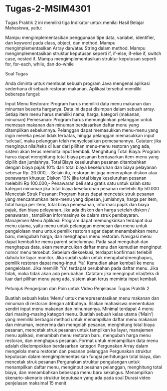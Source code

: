 # Tugas-2-MSIM4301

Tugas Praktik 2 ini memiliki tiga Indikator untuk menilai Hasil Belajar Mahasiswa, yaitu:

Mampu mengimplementasikan penggunaan tipe data, variabel, identifier, dan keyword pada class, object, dan method.
Mampu mengimplementasikan Array dan/atau String dalam method.
Mampu mengimplementasikan struktur keputusan seperti if, if-else, if-else if, switch case, nested if.
Mampu mengimplementasikan struktur keputusan seperti for, for-each, while, dan do-while
 

Soal Tugas

Anda diminta untuk membuat sebuah program Java mengenai aplikasi sederhana di sebuah restoran makanan. Aplikasi tersebut memiliki beberapa fungsi:

Input Menu Restoran: Program harus memiliki data menu makanan dan minuman beserta harganya. Data ini dapat disimpan dalam sebuah array. Setiap item menu harus memiliki nama, harga, kategori (makanan, minuman)
Pemesanan: Program harus memungkinkan pelanggan untuk memesan makanan dan minuman berdasarkan daftar menu yang ditampilkan sebelumnya. Pelanggan dapat memasukkan menu-menu yang ingin mereka pesan tidak terbatas, hingga pelanggan memasukkan input ‘selesai’, maka pelanggan telah menyelesaikan pemesanannya. Catatan: jika menginput nilai/teks di luar dari pilihan menu-menu restoran yang ada, sistem akan terus meminta input kembali.
Menghitung Total Biaya: Program harus dapat menghitung total biaya pesanan berdasarkan item-menu yang dipilih dan jumlahnya. Total Biaya keseluruhan pesanan ditambahkan dengan biaya pajak 10% dari total biaya keseluruhan dan biaya pelayanan sebesar Rp. 20.000,-. Selain itu, restoran ini juga menerapkan diskon atau penawaran khusus:
Diskon 10% jika total biaya keseluruhan pesanan melebihi Rp 100.000,-
Penawaran beli satu gratis satu untuk salah satu kategori minuman jika total biaya keseluruhan pesanan melebihi Rp 50.000
Mencetak Struk Pesanan: Program harus dapat mencetak struk pesanan yang mencantumkan item-menu yang dipesan, jumlahnya, harga per item, total harga per item, total biaya pemesanan, informasi pajak dan biaya pajak, dan biaya pelayanan. jika ada diskon dan harga setelah diskon / penawaran , tampilkan informasinya ke dalam struk pembayaran.
Manajemen Menu Aplikasi: Program dapat memungkinkan terdapat dua menu utama, yaitu menu untuk pelanggan memesan dan menu untuk pengelolaan menu untuk pemilik restoran agar dapat menambahkan menu baru, mengubah harga, dan menghapus menu restoran. Navigasi menu dapat kembali ke menu parent sebelumnya. Pada saat mengubah dan menghapus data, akan memunculkan daftar menu dan kemudian menginput nomor menu tersebut. Sebelum dieksekusi, terdapat konfirmasi terlebih dahulu ke layar monitor. Jika sudah yakin untuk mengubah/menghapus, pemilik restoran dapat meng-input ‘Ya’. Kemudian akan kembali ke menu pengelolaan. Jika memilih ‘Ya’, terdapat perubahan pada daftar menu. Jika tidak, maka tidak akan ada perubahan. Catatan: jika menginput nilai/teks di luar dari pilihan menu yang ada, sistem akan terus meminta input kembali.
 

Petunjuk Pengerjaan dan Poin untuk Video Penjelasan Tugas Praktik 2

Buatlah sebuah kelas ‘Menu’ untuk merepresentasikan menu makanan dan minuman di restoran dengan atributnya. Silakan mahasiswa menentukan sendiri input menu makanan dan minumannya. Minimal terdapat 4 menu dari masing-masing kategori menu.
Buatlah sebuah kelas utama (‘Main’) yang memiliki berbagai method untuk menampilkan daftar menu makanan dan minuman, menerima dan mengolah pesanan, menghitung total biaya pesanan, mencetak struk pesanan untuk tampilkan ke layar, manajemen menu aplikasi, menambah menu restoran baru, mengubah harga menu restoran, dan menghapus pesanan.
Format untuk menampilkan data menu adalah dikelompokkan berdasarkan kategori
Pergunakan Array dalam mengelola menu restoran dan pesanan pelanggan
Pergunakan struktur keputusan dalam mengimplementasikan fungsi perhitungan total biaya, dan mencetak struk pesanan
Pergunakan struktur pengulangan untuk menampilkan daftar menu, menginput pesanan pelanggan, menghitung total biaya, dan menambahkan beberapa menu baru sekaligus.
Menampilkan skenario-skenario struktur keputusan yang ada pada soal
Durasi video penjelasan maksimal 15 menit
